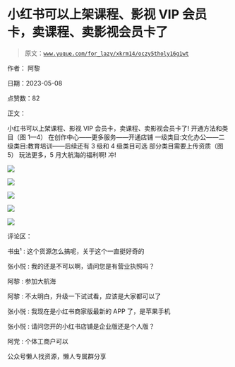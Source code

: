 # 小红书可以上架课程、影视 VIP 会员卡，卖课程、卖影视会员卡了

> 原文：[`www.yuque.com/for_lazy/xkrm14/oczy5tholy16g1wt`](https://www.yuque.com/for_lazy/xkrm14/oczy5tholy16g1wt)



作者： 阿黎



日期：2023-05-08



点赞数：82



正文：



小红书可以上架课程、影视 VIP 会员卡，卖课程、卖影视会员卡了! 开通方法和类目（图 1—4） 在创作中心——更多服务——开通店铺 一级类目:文化办公——二级类目:教育培训——后续还有 3 级和 4 级类目可选 部分类目需要上传资质（图 5） 玩法更多，5 月大航海的福利啊! 冲!



![](img/3b78bc1bf25031d9d336bb0f30979b28.png)  

![](img/4afbb10ede4845e6ef7850a2a11208d4.png)  

![](img/e2c58462b3b834211608f0184c1f0680.png)  

![](img/db9a8e2623f9bcec8d24efb5465afa07.png)  

![](img/e151712bca6342f72a767517690f9459.png)  

评论区：



书虫¹ : 这个货源怎么搞呢，关于这个一直挺好奇的



张小悦 : 我的还是不可以啊，请问您是有营业执照吗？



阿黎 : 参加大航海



阿黎 : 不太明白，升级一下试试看，应该是大家都可以了



张小悦 : 我现在是小红书商家版最新的 APP 了，是苹果手机



张小悦 : 请问您开的小红书店铺是企业版还是个人版？



阿党 : 个体工商户可以



公众号懒人找资源，懒人专属群分享

